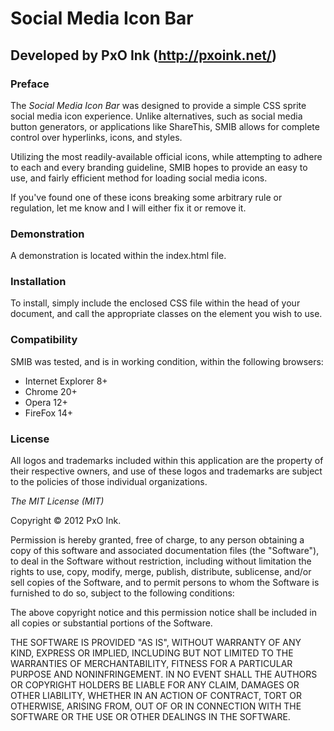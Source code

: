 # Social Media Icon Bar

## Developed by PxO Ink (http://pxoink.net/)

### Preface

The *Social Media Icon Bar* was designed to provide a simple
CSS sprite social media icon experience. Unlike alternatives,
such as social media button generators, or applications like
ShareThis, SMIB allows for complete control over hyperlinks, 
icons, and styles.

Utilizing the most readily-available official icons, while
attempting to adhere to each and every branding guideline,
SMIB hopes to provide an easy to use, and fairly efficient 
method for loading social media icons. 

If you've found one of these icons breaking some arbitrary
rule or regulation, let me know and I will either fix it or 
remove it.

### Demonstration

A demonstration is located within the index.html file.

### Installation

To install, simply include the enclosed CSS file within the head
of your document, and call the appropriate classes on the element
you wish to use. 

### Compatibility

SMIB was tested, and is in working condition, within the following browsers:

* Internet Explorer 8+
* Chrome 20+
* Opera 12+
* FireFox 14+

### License

All logos and trademarks included within this application are the property of their respective owners, and use of these logos and trademarks are subject to the policies of those individual organizations.

*The MIT License (MIT)*

Copyright &copy; 2012 PxO Ink.

Permission is hereby granted, free of charge, to any person obtaining a copy of this software and associated documentation files (the "Software"), to deal in the Software without restriction, including without limitation the rights to use, copy, modify, merge, publish, distribute, sublicense, and/or sell copies of the Software, and to permit persons to whom the Software is furnished to do so, subject to the following conditions:

The above copyright notice and this permission notice shall be included in all copies or substantial portions of the Software.

THE SOFTWARE IS PROVIDED "AS IS", WITHOUT WARRANTY OF ANY KIND, EXPRESS OR IMPLIED, INCLUDING BUT NOT LIMITED TO THE WARRANTIES OF MERCHANTABILITY, FITNESS FOR A PARTICULAR PURPOSE AND NONINFRINGEMENT. IN NO EVENT SHALL THE AUTHORS OR COPYRIGHT HOLDERS BE LIABLE FOR ANY CLAIM, DAMAGES OR OTHER LIABILITY, WHETHER IN AN ACTION OF CONTRACT, TORT OR OTHERWISE, ARISING FROM, OUT OF OR IN CONNECTION WITH THE SOFTWARE OR THE USE OR OTHER DEALINGS IN THE SOFTWARE.